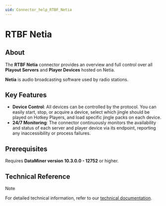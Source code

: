 ```yaml
---
uid: Connector_help_RTBF_Netia
---
```


# RTBF Netia

## About

The **RTBF Netia** connector provides an overview and full control over all **Playout Servers** and **Player Devices** hosted on Netia.

**Netia** is audio broadcasting software used by radio stations.

## Key Features

- **Device Control**: All devices can be controlled by the protocol. You can easily start, stop, or acquire a device, select which jingle should be played on Hotkey Players, and load specific jingle packs on each device.  
- **24/7 Monitoring**: The connector continuously monitors the availability and status of each server and player device via its endpoint, reporting any inaccessibility or process failures.

## Prerequisites

Requires **DataMiner version 10.3.0.0 - 12752** or higher.

## Technical Reference

> [!NOTE]  
> For detailed technical information, refer to our [technical documentation](xref:Connector_help_RTBF_Netia_Technical).